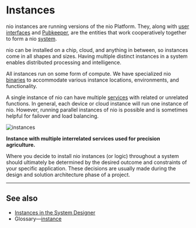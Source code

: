 # Instances

nio instances are running versions of the nio Platform. They, along with [user interfaces](/ui/README.md) and [Pubkeeper](/pubkeeper/README.md), are the entities that work cooperatively together to form a nio [system](/systems/README.md).

nio can be installed on a chip, cloud, and anything in between, so instances come in all shapes and sizes. Having multiple distinct instances in a system enables distributed processing and intelligence.

All instances run on some form of compute. We have specialized nio [binaries](/binaries/README.md) to accommodate various instance locations, environments, and functionality.

A single instance of nio can have multiple [services](/services/README.md) with related or unrelated functions. In general, each device or cloud instance will run one instance of nio. However, running parallel instances of nio is possible and is sometimes helpful for failover and load balancing.

![instances](/img/intro-instance.png)

**Instance with multiple interrelated services used for precision agriculture.**

Where you decide to install nio instances (or logic) throughout a system should ultimately be determined by the desired outcome and constraints of your specific application. These decisions are usually made during the design and solution architecture phase of a project.

---
## See also

* [Instances in the System Designer](/system-designer/designer-tasks.md#instance-sd)
* Glossary—[instance](/glossary/README.md#instance)
